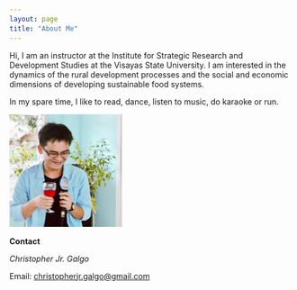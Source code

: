 ```yaml
---
layout: page
title: "About Me"
---
```


Hi, I am an instructor at the Institute for Strategic Research and Development Studies at the Visayas State University. I am interested in the dynamics of the rural development processes and the social and economic dimensions of developing sustainable food systems. 

In my spare time, I like to read, dance, listen to music, do karaoke or run. 

<img src="/assets/images/profilepic.jpeg" width="200">

**Contact**

*Christopher Jr. Galgo*

Email: christopherjr.galgo@gmail.com 
